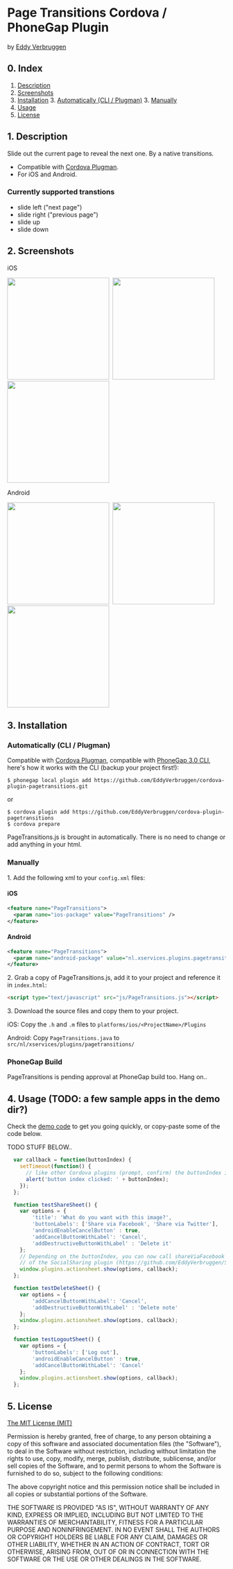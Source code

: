 # Page Transitions Cordova / PhoneGap Plugin
by [Eddy Verbruggen](http://twitter.com/eddyverbruggen)

## 0. Index

1. [Description](#1-description)
2. [Screenshots](#2-screenshots)
3. [Installation](#3-installation)
	3. [Automatically (CLI / Plugman)](#automatically-cli--plugman)
	3. [Manually](#manually)
4. [Usage](#4-usage)
5. [License](#5-license)

## 1. Description

Slide out the current page to reveal the next one. By a native transitions.

* Compatible with [Cordova Plugman](https://github.com/apache/cordova-plugman).
* For iOS and Android.

### Currently supported transtions

* slide left ("next page")
* slide right ("previous page")
* slide up
* slide down

## 2. Screenshots

iOS

<img src="screenshots/ios-share.png" width="235"/>&nbsp;
<img src="screenshots/ios-delete.png" width="235"/>&nbsp;
<img src="screenshots/ios-logout.png" width="235"/>


Android

<img src="screenshots/android-share.png" width="235"/>&nbsp;
<img src="screenshots/android-delete.png" width="235"/>&nbsp;
<img src="screenshots/android-logout.png" width="235"/>

## 3. Installation

### Automatically (CLI / Plugman)
Compatible with [Cordova Plugman](https://github.com/apache/cordova-plugman), compatible with [PhoneGap 3.0 CLI](http://docs.phonegap.com/en/3.0.0/guide_cli_index.md.html#The%20Command-line%20Interface_add_features), here's how it works with the CLI (backup your project first!):

```
$ phonegap local plugin add https://github.com/EddyVerbruggen/cordova-plugin-pagetransitions.git
```
or
```
$ cordova plugin add https://github.com/EddyVerbruggen/cordova-plugin-pagetransitions
$ cordova prepare
```

PageTransitions.js is brought in automatically. There is no need to change or add anything in your html.

### Manually

1\. Add the following xml to your `config.xml` files:

#### iOS
```xml
<feature name="PageTransitions">
  <param name="ios-package" value="PageTransitions" />
</feature>
```

#### Android
```xml
<feature name="PageTransitions">
  <param name="android-package" value="nl.xservices.plugins.pagetransitions.PageTransitions"/>
</feature>
```

2\. Grab a copy of PageTransitions.js, add it to your project and reference it in `index.html`:
```html
<script type="text/javascript" src="js/PageTransitions.js"></script>
```

3\. Download the source files and copy them to your project.

iOS: Copy the `.h` and `.m` files to `platforms/ios/<ProjectName>/Plugins`

Android: Copy `PageTransitions.java` to `src/nl/xservices/plugins/pagetransitions/`

### PhoneGap Build
PageTransitions is pending approval at PhoneGap build too. Hang on..

## 4. Usage (TODO: a few sample apps in the demo dir?)
Check the [demo code](demo) to get you going quickly,
or copy-paste some of the code below.

TODO STUFF BELOW..

```js
  var callback = function(buttonIndex) {
    setTimeout(function() {
      // like other Cordova plugins (prompt, confirm) the buttonIndex is 1-based (first button is index 1)
      alert('button index clicked: ' + buttonIndex);
    });
  };

  function testShareSheet() {
    var options = {
        'title': 'What do you want with this image?',
        'buttonLabels': ['Share via Facebook', 'Share via Twitter'],
        'androidEnableCancelButton' : true,
        'addCancelButtonWithLabel': 'Cancel',
        'addDestructiveButtonWithLabel' : 'Delete it'
    };
    // Depending on the buttonIndex, you can now call shareViaFacebook or shareViaTwitter
    // of the SocialSharing plugin (https://github.com/EddyVerbruggen/SocialSharing-PhoneGap-Plugin)
    window.plugins.actionsheet.show(options, callback);
  };

  function testDeleteSheet() {
    var options = {
        'addCancelButtonWithLabel': 'Cancel',
        'addDestructiveButtonWithLabel' : 'Delete note'
    };
    window.plugins.actionsheet.show(options, callback);
  };

  function testLogoutSheet() {
    var options = {
        'buttonLabels': ['Log out'],
        'androidEnableCancelButton' : true,
        'addCancelButtonWithLabel': 'Cancel'
    };
    window.plugins.actionsheet.show(options, callback);
  };
```

## 5. License

[The MIT License (MIT)](http://www.opensource.org/licenses/mit-license.html)

Permission is hereby granted, free of charge, to any person obtaining a copy
of this software and associated documentation files (the "Software"), to deal
in the Software without restriction, including without limitation the rights
to use, copy, modify, merge, publish, distribute, sublicense, and/or sell
copies of the Software, and to permit persons to whom the Software is
furnished to do so, subject to the following conditions:

The above copyright notice and this permission notice shall be included in
all copies or substantial portions of the Software.

THE SOFTWARE IS PROVIDED "AS IS", WITHOUT WARRANTY OF ANY KIND, EXPRESS OR
IMPLIED, INCLUDING BUT NOT LIMITED TO THE WARRANTIES OF MERCHANTABILITY,
FITNESS FOR A PARTICULAR PURPOSE AND NONINFRINGEMENT. IN NO EVENT SHALL THE
AUTHORS OR COPYRIGHT HOLDERS BE LIABLE FOR ANY CLAIM, DAMAGES OR OTHER
LIABILITY, WHETHER IN AN ACTION OF CONTRACT, TORT OR OTHERWISE, ARISING FROM,
OUT OF OR IN CONNECTION WITH THE SOFTWARE OR THE USE OR OTHER DEALINGS IN
THE SOFTWARE.
